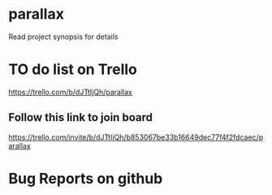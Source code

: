# parallax
Read project synopsis for details

# TO do list on Trello
https://trello.com/b/dJTtIjQh/parallax

## Follow this link to join board

https://trello.com/invite/b/dJTtIjQh/b853067be33b16649dec77f4f2fdcaec/parallax

# Bug Reports on github
